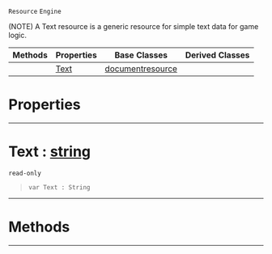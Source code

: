  `Resource` `Engine`



(NOTE) A Text resource is a generic resource for simple text data for game logic.

|Methods|Properties|Base Classes|Derived Classes|
|---|---|---|---|
| |[ Text](https://github.com/zeroengineteam/ZeroDocs/blob/master/code_reference/class_reference/textblock.markdown#text-zero-engine-documen)|[documentresource](https://github.com/zeroengineteam/ZeroDocs/blob/master/code_reference/class_reference/documentresource.markdown)| |


 #  Properties


---  
 #  Text : [string](https://github.com/zeroengineteam/ZeroDocs/blob/master/code_reference/zilch_base_types/string.markdown)

 `read-only`

> 
> ``` lang=cpp, name=Zilch
> var Text : String


---  
 #  Methods


---  
 

 